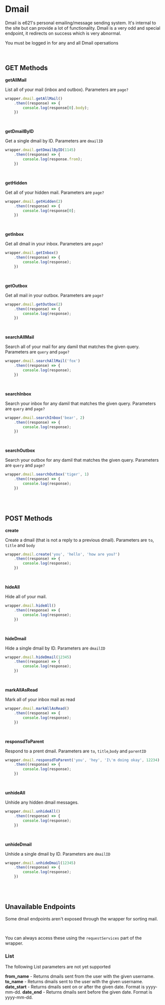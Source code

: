 # Dmail

Dmail is e621's personal emailing/message sending system. It's internal to the site but can provide a lot of functionality. Dmail is a very odd and special endpoint, it redirects on success which is very abnormal.

You must be logged in for any and all Dmail opersations

</br>

## GET Methods

**getAllMail**

List all of your mail (inbox and outbox). Parameters are `page?`

```typescript
wrapper.dmail.getAllMail()
    .then((response) => {
        console.log(response[0].body);
    })
```
</br>


**getDmailByID**

Get a single dmail by ID. Parameters are `dmailID`

```typescript
wrapper.dmail.getDmailByID(1145)
    .then((response) => {
        console.log(response.from);
    })
```
</br>


**getHidden**

Get all of your hidden mail. Parameters are `page?`

```typescript
wrapper.dmail.getHidden(2)
    .then((response) => {
        console.log(response[0];
    })
```
</br>


**getInbox**

Get all dmail in your inbox. Parameters are `page?`

```typescript
wrapper.dmail.getInbox()
    .then((response) => {
        console.log(response);
    })
```
</br>


**getOutbox**

Get all mail in your outbox. Parameters are `page?`

```typescript
wrapper.dmail.getOutbox(2)
    .then((response) => {
        console.log(response);
    })

```
</br>


**searchAllMail**

Search all of your mail for any damil that matches the given query. Parameters are `query` and `page?`

```typescript
wrapper.dmail.searchAllMail('fox')
    .then((response) => {
        console.log(response);
    })
```
</br>


**searchInbox**

Search your inbox for any damil that matches the given query. Parameters are `query` and `page?`

```typescript
wrapper.dmail.searchInbox('bear', 2)
    .then((response) => {
        console.log(response);
    })
```
</br>


**searchOutbox**

Search your outbox for any damil that matches the given query. Parameters are `query` and `page?`


```typescript
wrapper.dmail.searchOutbox('tiger', 1)
    .then((response) => {
        console.log(response);
    })
```
</br>
</br>

## POST Methods

**create**

Create a dmail (that is not a reply to a previous dmail). Parameters are `to`, `title` and `body`

```typescript
wrapper.dmail.create('you', 'hello', 'how are you?')
    .then((response) => {
        console.log(response);
    })
```
</br>


**hideAll**

Hide all of your mail. 

```typescript
wrapper.dmail.hideAll()
    .then((response) => {
        console.log(response);
    })
```
</br>


**hideDmail**

Hide a single dmail by ID. Parameters are `dmailID`

```typescript
wrapper.dmail.hideDmail(12345)
    .then((response) => {
        console.log(response);
    })
```
</br>


**markAllAsRead**

Mark all of your inbox mail as read

```typescript
wrapper.dmail.markAllAsRead()
    .then((response) => {
        console.log(response);
    })
```
</br>


**responsdToParent**

Respond to a prent dmail. Parameters are `to`, `title`,`body` and `parentID`

```typescript
wrapper.dmail.responsdToParent('you', 'hey', 'I\'m doing okay', 12234)
    .then((response) => {
        console.log(response);
    })
```
</br>


**unhideAll**

Unhide any hidden dmail messages.

```typescript
wrapper.dmail.unhideAll()
    .then((response) => {
        console.log(response);
    })
```
</br>


**unhideDmail**

Unhide a single dmail by ID. Parameters are `dmailID`

```typescript
wrapper.dmail.unhideDmail(12345)
    .then((response) => {
        console.log(response);
    })
```
</br>
</br>

## Unavailable Endpoints

Some dmail endpoints aren't exposed through the wrapper for sorting mail.

<br>

You can always access these using the `requestServices` part of the wrapper.


### List

The following List parameters are not yet supported

**from_name**  - Returns dmails sent from the user with the given username.
**to_name**  - Returns dmails sent to the user with the given username.
**date_start**  - Returns dmails sent on or after the given date. Format is yyyy-mm-dd.
**date_end** - Returns dmails sent before the given date. Format is yyyy-mm-dd.
